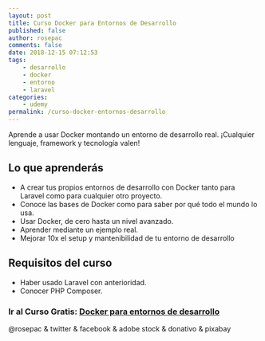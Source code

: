 ```yaml
---
layout: post
title: Curso Docker para Entornos de Desarrollo
published: false
author: rosepac
comments: false
date: 2018-12-15 07:12:53
tags:
    - desarrollo
    - docker
    - entorno
    - laravel
categories:
    - udemy
permalink: /curso-docker-entornos-desarrollo
---
```

Aprende a usar Docker montando un entorno de desarrollo real. ¡Cualquier lenguaje, framework y tecnología valen!

## Lo que aprenderás

  * A crear tus propios entornos de desarrollo con Docker tanto para Laravel como para cualquier otro proyecto.
  * Conoce las bases de Docker como para saber por qué todo el mundo lo usa.
  * Usar Docker, de cero hasta un nivel avanzado.
  * Aprender mediante un ejemplo real.
  * Mejorar 10x el setup y mantenibilidad de tu entorno de desarrollo

## Requisitos del curso

  * Haber usado Laravel con anterioridad.
  * Conocer PHP Composer.


  


### **Ir al Curso Gratis: [Docker para entornos de desarrollo][1]**


  



  @rosepac & twitter & facebook & adobe stock & donativo & pixabay


 [1]: https://www.udemy.com/docker-para-entorno-de-desarrollo-web